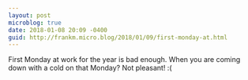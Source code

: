 ```yaml
---
layout: post
microblog: true
date: 2018-01-08 20:09 -0400
guid: http://frankm.micro.blog/2018/01/09/first-monday-at.html
---
```

First Monday at work for the year is bad enough. When you are coming down with a cold on that Monday? Not pleasant! :( 

